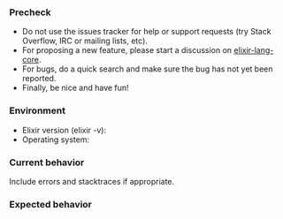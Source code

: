 ### Precheck

* Do not use the issues tracker for help or support requests (try Stack Overflow, IRC or mailing lists, etc).
* For proposing a new feature, please start a discussion on [elixir-lang-core](https://groups.google.com/forum/#!forum/elixir-lang-core).
* For bugs, do a quick search and make sure the bug has not yet been reported.
* Finally, be nice and have fun!

### Environment

* Elixir version (elixir -v):
* Operating system:

### Current behavior

Include errors and stacktraces if appropriate.

### Expected behavior

